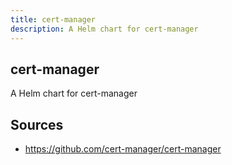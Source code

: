 ```yaml
---
title: cert-manager
description: A Helm chart for cert-manager
---
```


## cert-manager

A Helm chart for cert-manager

## Sources

* https://github.com/cert-manager/cert-manager

